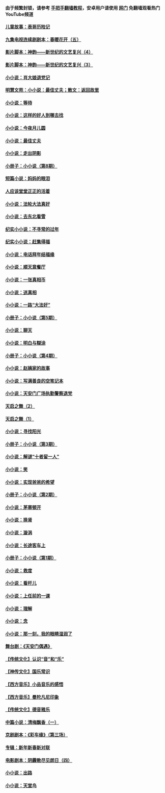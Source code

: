 #### 由于频繁封锁，请参考 [手把手翻墙教程](https://github.com/gfw-breaker/guides/wiki/)，安卓用户请使用 [网门](https://github.com/gfw-breaker/nogfw/blob/master/dl.md?t=05071700) 免翻墙观看热门YouTube频道 

#### [儿童故事：表哥历险记](../pages/328/383535.md?t=05071700) 

#### [九集电视连续剧剧本：春暖花开（五）](../pages/328/275919.md?t=05071700) 

#### [影片脚本：神韵——新世纪的文艺复兴（4）](../pages/328/266089.md?t=05071700) 

#### [影片脚本：神韵——新世纪的文艺复兴（3）](../pages/328/266087.md?t=05071700) 

#### [小小说：肖大娘退党记](../pages/328/239807.md?t=05071700) 

#### [明慧文苑：小小说：最佳丈夫；散文：返回故里](../pages/328/3439.md?t=05071700) 

#### [小小说：等待](../pages/328/223927.md?t=05071700) 

#### [小小说：这样的好人到哪去找](../pages/328/209396.md?t=05071700) 

#### [小小说：今夜月儿圆](../pages/328/193588.md?t=05071700) 

#### [小小说：最佳丈夫](../pages/328/190938.md?t=05071700) 

#### [小小说：走出阴影](../pages/328/190744.md?t=05071700) 

#### [小册子：小小说（第8期）](../pages/328/188202.md?t=05071700) 

#### [短篇小说：妈妈的眼泪](../pages/328/187712.md?t=05071700) 

#### [人应该堂堂正正的活着](../pages/328/182430.md?t=05071700) 

#### [小小说：法轮大法真好](../pages/328/174669.md?t=05071700) 

#### [小小说：去东北看雪](../pages/328/173882.md?t=05071700) 

#### [纪实小小说：不寻常的过年](../pages/328/173187.md?t=05071700) 

#### [纪实小小说：赶集得福](../pages/328/172652.md?t=05071700) 

#### [小小说：电话拜年结福缘](../pages/328/172533.md?t=05071700) 

#### [小小说：顺天意餐厅](../pages/328/170182.md?t=05071700) 

#### [小小说：一张真相币](../pages/328/169410.md?t=05071700) 

#### [小小说：送真相](../pages/328/166713.md?t=05071700) 

#### [小小说：一路“大法好”](../pages/328/162016.md?t=05071700) 

#### [小册子：小小说（第5期）](../pages/328/161131.md?t=05071700) 

#### [小小说：聊天](../pages/328/159640.md?t=05071700) 

#### [小小说：明白与糊涂](../pages/328/158101.md?t=05071700) 

#### [小册子：小小说（第4期）](../pages/328/158006.md?t=05071700) 

#### [小小说：赵姨家的故事](../pages/328/157843.md?t=05071700) 

#### [小小说：写满善良的空笔记本](../pages/328/157382.md?t=05071700) 

#### [小小说：天安门广场执勤警察退党](../pages/328/156982.md?t=05071700) 

#### [天启之舞（2）](../pages/328/153440.md?t=05071700) 

#### [天启之舞（1）](../pages/328/153439.md?t=05071700) 

#### [小小说：寻找阳光](../pages/328/153065.md?t=05071700) 

#### [小册子：小小说（第3期）](../pages/328/151715.md?t=05071700) 

#### [小小说：解谜“十者留一人”](../pages/328/148967.md?t=05071700) 

#### [小小说：笑](../pages/328/148905.md?t=05071700) 

#### [小小说：实现爸爸的希望](../pages/328/148096.md?t=05071700) 

#### [小册子：小小说（第2期）](../pages/328/147214.md?t=05071700) 

#### [小小说：茅塞顿开](../pages/328/147030.md?t=05071700) 

#### [小小说：换肾](../pages/328/146770.md?t=05071700) 

#### [小小说：漩涡](../pages/328/146683.md?t=05071700) 

#### [小小说：长途客车上](../pages/328/145076.md?t=05071700) 

#### [小册子：小小说（第1期）](../pages/328/143963.md?t=05071700) 

#### [小小说：救度](../pages/328/143927.md?t=05071700) 

#### [小小说：看杆儿](../pages/328/142137.md?t=05071700) 

#### [小小说：上任前的一课](../pages/328/140808.md?t=05071700) 

#### [小小说：理解](../pages/328/140476.md?t=05071700) 

#### [小小说：念](../pages/328/139513.md?t=05071700) 

#### [小小说：那一刻，我的眼睛湿润了](../pages/328/138476.md?t=05071700) 

#### [舞台剧：《天安门偶遇》](../pages/328/117155.md?t=05071700) 

#### [【传统文化】认识“音”和“乐”](../pages/328/108667.md?t=05071700) 

#### [【神传文化】国乐常识](../pages/328/104225.md?t=05071700) 

#### [【西方音乐】小品音乐的感悟](../pages/328/102924.md?t=05071700) 

#### [【西方音乐】曼陀凡尼印象](../pages/328/102922.md?t=05071700) 

#### [【传统文化】德音雅乐](../pages/328/102923.md?t=05071700) 

#### [中篇小说：清梅飘香（一）](../pages/328/101058.md?t=05071700) 

#### [京剧剧本：《彩车缘》（第三场）](../pages/328/96434.md?t=05071700) 

#### [专辑：新年新春新对联](../pages/328/94991.md?t=05071700) 

#### [电影剧本：阴霾散尽见朗日（四）](../pages/328/87081.md?t=05071700) 

#### [小小说：出路](../pages/328/84848.md?t=05071700) 

#### [小小说：天堂鸟](../pages/328/83084.md?t=05071700) 

